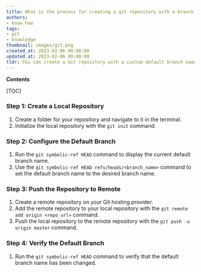 ```yaml
---
title: What is the process for creating a git repository with a branch name other than "master"?
authors:
- know_how
tags:
- git
- knowledge
thumbnail: images/git.png
created_at: 2023-02-06 00:00:00
updated_at: 2023-02-06 00:00:00
tldr: You can create a Git repository with a custom default branch name using the command `git init --initial-branch <name>`.
---
```


**Contents**

[TOC]

### Step 1: Create a Local Repository

1. Create a folder for your repository and navigate to it in the terminal.
2. Initialize the local repository with the `git init` command.

### Step 2: Configure the Default Branch

1. Run the `git symbolic-ref HEAD` command to display the current default branch name.
2. Use the `git symbolic-ref HEAD refs/heads/<branch_name>` command to set the default branch name to the desired branch name.

### Step 3: Push the Repository to Remote

1. Create a remote repository on your Git hosting provider.
2. Add the remote repository to your local repository with the `git remote add origin <repo_url>` command.
3. Push the local repository to the remote repository with the `git push -u origin master` command.

### Step 4: Verify the Default Branch

1. Run the `git symbolic-ref HEAD` command to verify that the default branch name has been changed.
